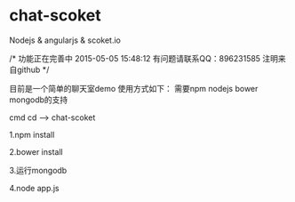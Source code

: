 # chat-scoket
Nodejs &amp; angularjs &amp; scoket.io

/*
  功能正在完善中 2015-05-05 15:48:12
  有问题请联系QQ：896231585 注明来自github
*/

目前是一个简单的聊天室demo
使用方式如下： 需要npm nodejs bower mongodb的支持

cmd cd --> chat-scoket

1.npm install

2.bower install

3.运行mongodb

4.node app.js
